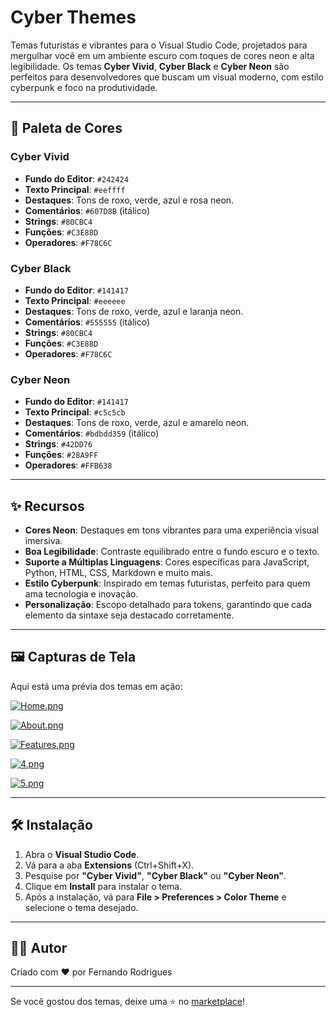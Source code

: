 # Cyber Themes

Temas futuristas e vibrantes para o Visual Studio Code, projetados para mergulhar você em um ambiente escuro com toques de cores neon e alta legibilidade. Os temas **Cyber Vivid**, **Cyber Black** e **Cyber Neon** são perfeitos para desenvolvedores que buscam um visual moderno, com estilo cyberpunk e foco na produtividade.

---

## 🎨 Paleta de Cores

### Cyber Vivid

- **Fundo do Editor**: `#242424`
- **Texto Principal**: `#eeffff`
- **Destaques**: Tons de roxo, verde, azul e rosa neon.
- **Comentários**: `#607D8B` (itálico)
- **Strings**: `#80CBC4`
- **Funções**: `#C3E88D`
- **Operadores**: `#F78C6C`

### Cyber Black

- **Fundo do Editor**: `#141417`
- **Texto Principal**: `#eeeeee`
- **Destaques**: Tons de roxo, verde, azul e laranja neon.
- **Comentários**: `#555555` (itálico)
- **Strings**: `#80CBC4`
- **Funções**: `#C3E88D`
- **Operadores**: `#F78C6C`

### Cyber Neon

- **Fundo do Editor**: `#141417`
- **Texto Principal**: `#c5c5cb`
- **Destaques**: Tons de roxo, verde, azul e amarelo neon.
- **Comentários**: `#bdbdd359` (itálico)
- **Strings**: `#42DD76`
- **Funções**: `#28A9FF`
- **Operadores**: `#FFB638`

---

## ✨ Recursos

- **Cores Neon**: Destaques em tons vibrantes para uma experiência visual imersiva.
- **Boa Legibilidade**: Contraste equilibrado entre o fundo escuro e o texto.
- **Suporte a Múltiplas Linguagens**: Cores específicas para JavaScript, Python, HTML, CSS, Markdown e muito mais.
- **Estilo Cyberpunk**: Inspirado em temas futuristas, perfeito para quem ama tecnologia e inovação.
- **Personalização**: Escopo detalhado para tokens, garantindo que cada elemento da sintaxe seja destacado corretamente.

---

## 🖼️ Capturas de Tela

Aqui está uma prévia dos temas em ação:

[![Home.png](https://i.postimg.cc/xd7mMGkQ/Home.png)](https://postimg.cc/f3ckh9jq)

[![About.png](https://i.postimg.cc/y810H8qM/About.png)](https://postimg.cc/tYcsdy4k)

[![Features.png](https://i.postimg.cc/t4BWCGpY/Features.png)](https://postimg.cc/0zJbc36s)

[![4.png](https://i.postimg.cc/GhJvVsfP/4.png)](https://postimg.cc/7fhCTbwb)

[![5.png](https://i.postimg.cc/FK1cYCHG/5.png)](https://postimg.cc/CZTdtNDf)

---

## 🛠️ Instalação

1. Abra o **Visual Studio Code**.
2. Vá para a aba **Extensions** (Ctrl+Shift+X).
3. Pesquise por **"Cyber Vivid"**, **"Cyber Black"** ou **"Cyber Neon"**.
4. Clique em **Install** para instalar o tema.
5. Após a instalação, vá para **File > Preferences > Color Theme** e selecione o tema desejado.

---

## 👨‍💻 Autor

Criado com ❤️ por Fernando Rodrigues

---

Se você gostou dos temas, deixe uma ⭐ no [marketplace](https://marketplace.visualstudio.com/items?itemName=Fe13rodrigues.cyber-vivid)!
